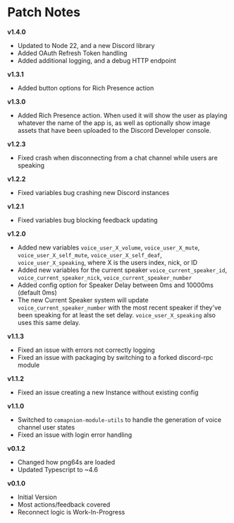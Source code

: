 # Patch Notes
**v1.4.0**
- Updated to Node 22, and a new Discord library
- Added OAuth Refresh Token handling
- Added additional logging, and a debug HTTP endpoint

**v1.3.1**
- Added button options for Rich Presence action

**v1.3.0**
- Added Rich Presence action. When used it will show the user as playing whatever the name of the app is, as well as optionally show image assets that have been uploaded to the Discord Developer console.

**v1.2.3**
- Fixed crash when disconnecting from a chat channel while users are speaking

**v1.2.2**
- Fixed variables bug crashing new Discord instances

**v1.2.1**
- Fixed variables bug blocking feedback updating

**v1.2.0**
- Added new variables `voice_user_X_volume`, `voice_user_X_mute`, `voice_user_X_self_mute`, `voice_user_X_self_deaf`, `voice_user_X_speaking`, where X is the users index, nick, or ID
- Added new variables for the current speaker `voice_current_speaker_id`, `voice_current_speaker_nick`, `voice_current_speaker_number`
- Added config option for Speaker Delay between 0ms and 10000ms (default 0ms)
- The new Current Speaker system will update `voice_current_speaker_number` with the most recent speaker if they've been speaking for at least the set delay. `voice_user_X_speaking` also uses this same delay.

**v1.1.3**
- Fixed an issue with errors not correctly logging
- Fixed an issue with packaging by switching to a forked discord-rpc module

**v1.1.2**
- Fixed an issue creating a new Instance without existing config

**v1.1.0**
- Switched to `comapnion-module-utils` to handle the generation of voice channel user states
- Fixed an issue with login error handling

**v0.1.2**
- Changed how png64s are loaded
- Updated Typescript to ~4.6

**v0.1.0**
- Initial Version
- Most actions/feedback covered
- Reconnect logic is Work-In-Progress
